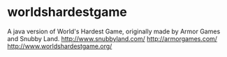 # worldshardestgame
A java version of World's Hardest Game, originally made by Armor Games and Snubby Land. http://www.snubbyland.com/ http://armorgames.com/ http://www.worldshardestgame.org/
